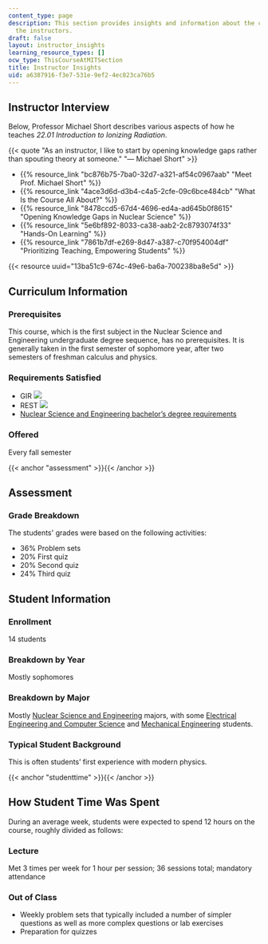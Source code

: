 ```yaml
---
content_type: page
description: This section provides insights and information about the course from
  the instructors.
draft: false
layout: instructor_insights
learning_resource_types: []
ocw_type: ThisCourseAtMITSection
title: Instructor Insights
uid: a6387916-f3e7-531e-9ef2-4ec823ca76b5
---
```

## Instructor Interview

Below, Professor Michael Short describes various aspects of how he teaches *22.01 Introduction to Ionizing Radiation*.

{{< quote "As an instructor, I like to start by opening knowledge gaps rather than spouting theory at someone." "— Michael Short" >}}

- {{% resource_link "bc876b75-7ba0-32d7-a321-af54c0967aab" "Meet Prof. Michael Short" %}}
- {{% resource_link "4ace3d6d-d3b4-c4a5-2cfe-09c6bce484cb" "What Is the Course All About?" %}}
- {{% resource_link "8478ccd5-67d4-4696-ed4a-ad645b0f8615" "Opening Knowledge Gaps in Nuclear Science" %}}
- {{% resource_link "5e6bf892-8033-ca38-aab2-2c8793074f33" "Hands-On Learning" %}}
- {{% resource_link "7861b7df-e269-8d47-a387-c70f954004df" "Prioritizing Teaching, Empowering Students" %}}

{{< resource uuid="13ba51c9-674c-49e6-ba6a-700238ba8e5d" >}}

## Curriculum Information

### Prerequisites

This course, which is the first subject in the Nuclear Science and Engineering undergraduate degree sequence, has no prerequisites. It is generally taken in the first semester of sophomore year, after two semesters of freshman calculus and physics.

### Requirements Satisfied

- GIR ![](/images/educator/icon-question-gir.png)
- REST ![](/images/educator/icon-question-rest.png)
- [Nuclear Science and Engineering bachelor’s degree requirements](http://catalog.mit.edu/degree-charts/nuclear-science-engineering-course-22/)

### Offered

Every fall semester

{{< anchor "assessment" >}}{{< /anchor >}}

## Assessment

### Grade Breakdown

The students' grades were based on the following activities:

- 36% Problem sets
- 20% First quiz
- 20% Second quiz
- 24% Third quiz

## Student Information

### Enrollment

14 students

### Breakdown by Year

Mostly sophomores

### Breakdown by Major

Mostly [Nuclear Science and Engineering](http://web.mit.edu/nse/) majors, with some [Electrical Engineering and Computer Science](https://www.eecs.mit.edu/) and [Mechanical Engineering](http://meche.mit.edu/education/undergraduate/course-2) students.

### Typical Student Background

This is often students’ first experience with modern physics.

{{< anchor "studenttime" >}}{{< /anchor >}}

## How Student Time Was Spent

During an average week, students were expected to spend 12 hours on the course, roughly divided as follows:

### Lecture

Met 3 times per week for 1 hour per session; 36 sessions total; mandatory attendance

### Out of Class

- Weekly problem sets that typically included a number of simpler questions as well as more complex questions or lab exercises
- Preparation for quizzes
